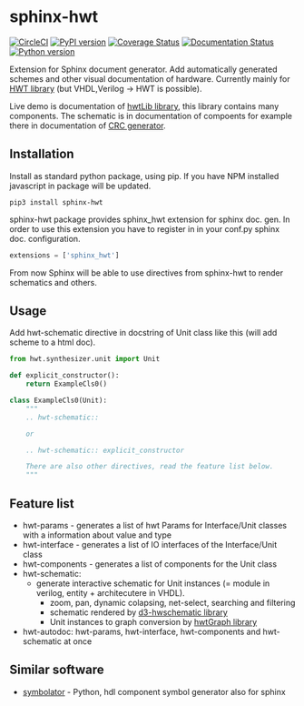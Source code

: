 # sphinx-hwt
[![CircleCI](https://circleci.com/gh/Nic30/sphinx-hwt.svg?style=svg)](https://circleci.com/gh/Nic30/sphinx-hwt)
[![PyPI version](https://badge.fury.io/py/sphinx-hwt.svg)](http://badge.fury.io/py/sphinx-hwt)
[![Coverage Status](https://coveralls.io/repos/github/Nic30/sphinx-hwt/badge.svg?branch=master)](https://coveralls.io/github/Nic30/sphinx-hwt?branch=master)
[![Documentation Status](https://readthedocs.org/projects/sphinx-hwt/badge/?version=latest)](http://sphinx-hwt.readthedocs.io/en/latest/?badge=latest)
[![Python version](https://img.shields.io/pypi/pyversions/sphinx-hwt.svg)](https://img.shields.io/pypi/pyversions/sphinx-hwt.svg)

Extension for Sphinx document generator. Add automatically generated schemes and other visual documentation of hardware.
Currently mainly for [HWT library](https://github.com/Nic30/hwt.git) (but VHDL,Verilog -> HWT is possible).

Live demo is documentation of [hwtLib library](https://github.com/Nic30/hwtLib), this library contains many components. The schematic is in documentation of compoents for example there in documentation of [CRC generator](http://hwtlib.readthedocs.io/en/latest/_static/schematic_viewer/schematic_viewer.html?schematic=../../_static/hwt_schematics/hwtLib.logic.crc.Crc.json).


## Installation
Install as standard python package, using pip. If you have NPM installed javascript in package will be updated.
```
pip3 install sphinx-hwt
```

sphinx-hwt package provides sphinx_hwt extension for sphinx doc. gen. In order to use this extension you have to register in in your conf.py sphinx doc. configuration.

``` python
extensions = ['sphinx_hwt']
```

From now Sphinx will be able to use directives from sphinx-hwt to render schematics and others.



## Usage

Add hwt-schematic directive in docstring of Unit class like this (will add scheme to a html doc).

```python
from hwt.synthesizer.unit import Unit

def explicit_constructor():
    return ExampleCls0()

class ExampleCls0(Unit):
    """
    .. hwt-schematic::

    or

    .. hwt-schematic:: explicit_constructor

    There are also other directives, read the feature list below.
    """

```


## Feature list
* hwt-params - generates a list of hwt Params for Interface/Unit classes with a information about value and type
* hwt-interface - generates a list of IO interfaces of the Interface/Unit class
* hwt-components - generates a list of components for the Unit class
* hwt-schematic:
  * generate interactive schematic for Unit instances (= module in verilog, entity + architecutere in VHDL).
    * zoom, pan, dynamic colapsing, net-select, searching and filtering
    * schematic rendered by [d3-hwschematic library](https://github.com/Nic30/d3-hwschematic)
    * Unit instances to graph conversion by [hwtGraph library](https://github.com/Nic30/hwtGraph)
* hwt-autodoc: hwt-params, hwt-interface, hwt-components and hwt-schematic at once


## Similar software
* [symbolator](https://github.com/kevinpt/symbolator) - Python, hdl component symbol generator also for sphinx
